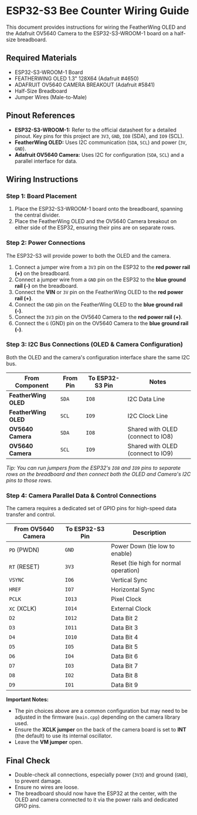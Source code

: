 # ESP32-S3 Bee Counter Wiring Guide

This document provides instructions for wiring the FeatherWing OLED and the Adafruit OV5640 Camera to the ESP32-S3-WROOM-1 board on a half-size breadboard.

## Required Materials

- ESP32-S3-WROOM-1 Board
- FEATHERWING OLED 1.3" 128X64 (Adafruit #4650)
- ADAFRUIT OV5640 CAMERA BREAKOUT (Adafruit #5841)
- Half-Size Breadboard
- Jumper Wires (Male-to-Male)

## Pinout References

- **ESP32-S3-WROOM-1:** Refer to the official datasheet for a detailed pinout. Key pins for this project are `3V3`, `GND`, `IO8` (SDA), and `IO9` (SCL).
- **FeatherWing OLED:** Uses I2C communication (`SDA`, `SCL`) and power (`3V`, `GND`).
- **Adafruit OV5640 Camera:** Uses I2C for configuration (`SDA`, `SCL`) and a parallel interface for data.

## Wiring Instructions

### Step 1: Board Placement

1.  Place the ESP32-S3-WROOM-1 board onto the breadboard, spanning the central divider.
2.  Place the FeatherWing OLED and the OV5640 Camera breakout on either side of the ESP32, ensuring their pins are on separate rows.

### Step 2: Power Connections

The ESP32-S3 will provide power to both the OLED and the camera.

1.  Connect a jumper wire from a `3V3` pin on the ESP32 to the **red power rail (+)** on the breadboard.
2.  Connect a jumper wire from a `GND` pin on the ESP32 to the **blue ground rail (-)** on the breadboard.
3.  Connect the **VIN** or `3V` pin on the FeatherWing OLED to the **red power rail (+)**.
4.  Connect the `GND` pin on the FeatherWing OLED to the **blue ground rail (-)**.
5.  Connect the `3V3` pin on the OV5640 Camera to the **red power rail (+)**.
6.  Connect the `G` (GND) pin on the OV5640 Camera to the **blue ground rail (-)**.

### Step 3: I2C Bus Connections (OLED & Camera Configuration)

Both the OLED and the camera's configuration interface share the same I2C bus.

| From Component      | From Pin | To ESP32-S3 Pin | Notes                               |
| ------------------- | -------- | --------------- | ----------------------------------- |
| **FeatherWing OLED**| `SDA`    | `IO8`           | I2C Data Line                       |
| **FeatherWing OLED**| `SCL`    | `IO9`           | I2C Clock Line                      |
| **OV5640 Camera**   | `SDA`    | `IO8`           | Shared with OLED (connect to IO8)   |
| **OV5640 Camera**   | `SCL`    | `IO9`           | Shared with OLED (connect to IO9)   |

*Tip: You can run jumpers from the ESP32's `IO8` and `IO9` pins to separate rows on the breadboard and then connect both the OLED and Camera's I2C pins to those rows.*

### Step 4: Camera Parallel Data & Control Connections

The camera requires a dedicated set of GPIO pins for high-speed data transfer and control.

| From OV5640 Camera | To ESP32-S3 Pin | Description        |
| ------------------ | --------------- | ------------------ |
| `PD` (PWDN)        | `GND`           | Power Down (tie low to enable) |
| `RT` (RESET)       | `3V3`           | Reset (tie high for normal operation) |
| `VSYNC`            | `IO6`           | Vertical Sync      |
| `HREF`             | `IO7`           | Horizontal Sync    |
| `PCLK`             | `IO13`          | Pixel Clock        |
| `XC` (XCLK)        | `IO14`          | External Clock     |
| `D2`               | `IO12`          | Data Bit 2         |
| `D3`               | `IO11`          | Data Bit 3         |
| `D4`               | `IO10`          | Data Bit 4         |
| `D5`               | `IO5`           | Data Bit 5         |
| `D6`               | `IO4`           | Data Bit 6         |
| `D7`               | `IO3`           | Data Bit 7         |
| `D8`               | `IO2`           | Data Bit 8         |
| `D9`               | `IO1`           | Data Bit 9         |

**Important Notes:**
- The pin choices above are a common configuration but may need to be adjusted in the firmware (`main.cpp`) depending on the camera library used.
- Ensure the **XCLK jumper** on the back of the camera board is set to **INT** (the default) to use its internal oscillator.
- Leave the **VM jumper** open.

## Final Check

- Double-check all connections, especially power (`3V3`) and ground (`GND`), to prevent damage.
- Ensure no wires are loose.
- The breadboard should now have the ESP32 at the center, with the OLED and camera connected to it via the power rails and dedicated GPIO pins.

